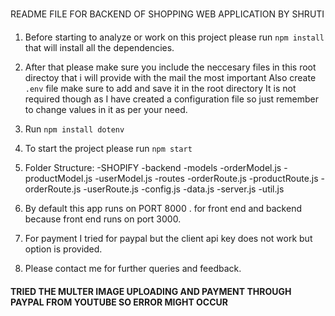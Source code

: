 ##### 



README FILE FOR BACKEND OF SHOPPING WEB APPLICATION BY SHRUTI



#### 
1. Before starting to analyze or work on this project please run `npm install` that will install all the dependencies.

2. After that please make sure you include the neccesary files in this root directoy that i will provide with the mail the most important 
Also create `.env` file make sure to add and save it in the root directory 
It is not required though as I have created a configuration file so just remember to change values in it as per your need.

4. Run `npm install dotenv`

5. To start the project please run `npm start`

6. Folder Structure: 
                    -SHOPIFY
                        -backend
                        -models
                            -orderModel.js
                            -productModel.js
                            -userModel.js
                        -routes
                            -orderRoute.js
                            -productRoute.js
                            -orderRoute.js
                            -userRoute.js
                        -config.js
                        -data.js
                        -server.js
                        -util.js

7. By default this app runs on PORT 8000 .
for front end and backend because front end runs on port 3000.

8. For payment I tried for paypal but the client api key does not work but option is provided.

9. Please contact me for further queries and feedback. 



#### TRIED THE MULTER IMAGE UPLOADING AND PAYMENT THROUGH PAYPAL FROM YOUTUBE SO ERROR MIGHT OCCUR
#### 

